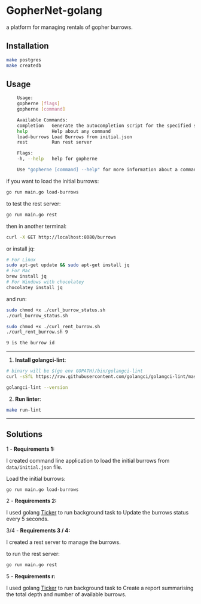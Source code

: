 # GopherNet-golang
a platform for managing rentals of gopher burrows.



## Installation
```bash
make postgres
make createdb
```
## Usage
```bash
    Usage:
    gopherne [flags]
    gopherne [command]

    Available Commands:
    completion   Generate the autocompletion script for the specified shell
    help         Help about any command
    load-burrows Load Burrows from initial.json
    rest         Run rest server

    Flags:
    -h, --help   help for gopherne

    Use "gopherne [command] --help" for more information about a command.
```

if you want to load the initial burrows:
```bash
go run main.go load-burrows
```

to test the rest server:
```bash
go run main.go rest
```

then in another terminal:
```bash
curl -X GET http://localhost:8080/burrows
```

or install jq:
```bash
# For Linux
sudo apt-get update && sudo apt-get install jq
# For Mac
brew install jq
# For Windows with chocolatey
chocolatey install jq
```
and run:
```bash
sudo chmod +x ./curl_burrow_status.sh 
./curl_burrow_status.sh
```


```bash
sudo chmod +x ./curl_rent_burrow.sh 
./curl_rent_burrow.sh 9

9 is the burrow id
```

---

1. **Install golangci-lint**:

```bash
# binary will be $(go env GOPATH)/bin/golangci-lint
curl -sSfL https://raw.githubusercontent.com/golangci/golangci-lint/master/install.sh | sh -s -- -b $(go env GOPATH)/bin v1.54.2

golangci-lint --version
```

2. **Run linter**:

```bash
make run-lint
```

--- 

## Solutions


1 - **Requirements 1:**

I created command line application to load the initial burrows from `data/initial.json` file.

Load the initial burrows:
```bash
go run main.go load-burrows
```

2 - **Requirements 2:**

I used golang [Ticker](https://gobyexample.com/tickers) to run background task to Update the burrows status every 5 seconds.


3/4 - **Requirements 3 / 4:**

I created a rest server to manage the burrows.  

to run the rest server:
```bash
go run main.go rest
```

5 - **Requirements r:**

I used golang [Ticker](https://gobyexample.com/tickers) to run background task to Create a report  summarising the total depth and number of available burrows.
